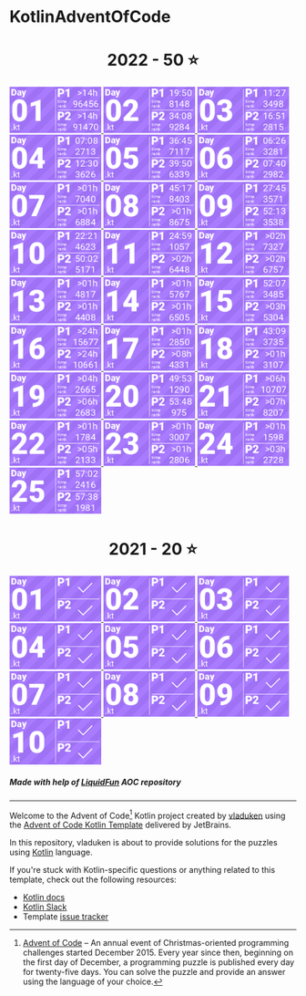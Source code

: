 # KotlinAdventOfCode

<!-- AOC TILES BEGIN -->
<h1 align="center">
  2022 - 50 ⭐
</h1>
<a href="src/year2022/01/Day01.kt">
  <img src="Media/2022/01.png" width="161px">
</a>
<a href="src/year2022/02/Day02.kt">
  <img src="Media/2022/02.png" width="161px">
</a>
<a href="src/year2022/03/Day03.kt">
  <img src="Media/2022/03.png" width="161px">
</a>
<a href="src/year2022/04/Day04.kt">
  <img src="Media/2022/04.png" width="161px">
</a>
<a href="src/year2022/05/Day05.kt">
  <img src="Media/2022/05.png" width="161px">
</a>
<a href="src/year2022/06/Day06.kt">
  <img src="Media/2022/06.png" width="161px">
</a>
<a href="src/year2022/07/Day07.kt">
  <img src="Media/2022/07.png" width="161px">
</a>
<a href="src/year2022/08/Day08.kt">
  <img src="Media/2022/08.png" width="161px">
</a>
<a href="src/year2022/09/Day09.kt">
  <img src="Media/2022/09.png" width="161px">
</a>
<a href="src/year2022/10/Day10.kt">
  <img src="Media/2022/10.png" width="161px">
</a>
<a href="src/year2022/11/Day11.kt">
  <img src="Media/2022/11.png" width="161px">
</a>
<a href="src/year2022/12/Day12.kt">
  <img src="Media/2022/12.png" width="161px">
</a>
<a href="src/year2022/13/Day13.kt">
  <img src="Media/2022/13.png" width="161px">
</a>
<a href="src/year2022/14/Day14.kt">
  <img src="Media/2022/14.png" width="161px">
</a>
<a href="src/year2022/15/Day15.kt">
  <img src="Media/2022/15.png" width="161px">
</a>
<a href="src/year2022/16/Day16.kt">
  <img src="Media/2022/16.png" width="161px">
</a>
<a href="src/year2022/17/Day17.kt">
  <img src="Media/2022/17.png" width="161px">
</a>
<a href="src/year2022/18/Day18.kt">
  <img src="Media/2022/18.png" width="161px">
</a>
<a href="src/year2022/19/Day19.kt">
  <img src="Media/2022/19.png" width="161px">
</a>
<a href="src/year2022/20/Day20.kt">
  <img src="Media/2022/20.png" width="161px">
</a>
<a href="src/year2022/21/Day21.kt">
  <img src="Media/2022/21.png" width="161px">
</a>
<a href="src/year2022/22/Day22.kt">
  <img src="Media/2022/22.png" width="161px">
</a>
<a href="src/year2022/23/Day23.kt">
  <img src="Media/2022/23.png" width="161px">
</a>
<a href="src/year2022/24/Day24.kt">
  <img src="Media/2022/24.png" width="161px">
</a>
<a href="src/year2022/25/Day25.kt">
  <img src="Media/2022/25.png" width="161px">
</a>
<h1 align="center">
  2021 - 20 ⭐
</h1>
<a href="src/year2021/01/Day01.kt">
  <img src="Media/2021/01.png" width="161px">
</a>
<a href="src/year2021/02/Day02.kt">
  <img src="Media/2021/02.png" width="161px">
</a>
<a href="src/year2021/03/Day03.kt">
  <img src="Media/2021/03.png" width="161px">
</a>
<a href="src/year2021/04/Day04.kt">
  <img src="Media/2021/04.png" width="161px">
</a>
<a href="src/year2021/05/Day05.kt">
  <img src="Media/2021/05.png" width="161px">
</a>
<a href="src/year2021/06/Day06.kt">
  <img src="Media/2021/06.png" width="161px">
</a>
<a href="src/year2021/07/Day07.kt">
  <img src="Media/2021/07.png" width="161px">
</a>
<a href="src/year2021/08/Day08.kt">
  <img src="Media/2021/08.png" width="161px">
</a>
<a href="src/year2021/09/Day09.kt">
  <img src="Media/2021/09.png" width="161px">
</a>
<a href="src/year2021/10/Day10.kt">
  <img src="Media/2021/10.png" width="161px">
</a>
<!-- AOC TILES END -->

##### Made with help of [LiquidFun][aocTiles] AOC repository
--- 

Welcome to the Advent of Code[^aoc] Kotlin project created by [vladuken][github] using
the [Advent of Code Kotlin Template][template] delivered by JetBrains.

In this repository, vladuken is about to provide solutions for the puzzles using [Kotlin][kotlin]
language.

If you're stuck with Kotlin-specific questions or anything related to this template, check out the
following resources:

- [Kotlin docs][docs]
- [Kotlin Slack][slack]
- Template [issue tracker][issues]

[^aoc]: [Advent of Code][aoc] – An annual event of Christmas-oriented programming challenges started
December 2015. Every year since then, beginning on the first day of December, a programming puzzle
is published every day for twenty-five days. You can solve the puzzle and provide an answer using
the language of your choice.

[aocTiles]: https://github.com/LiquidFun/adventofcode

[aoc]: https://adventofcode.com

[docs]: https://kotlinlang.org/docs/home.html

[github]: https://github.com/vladuken

[issues]: https://github.com/kotlin-hands-on/advent-of-code-kotlin-template/issues

[kotlin]: https://kotlinlang.org

[slack]: https://surveys.jetbrains.com/s3/kotlin-slack-sign-up

[template]: https://github.com/kotlin-hands-on/advent-of-code-kotlin-template
